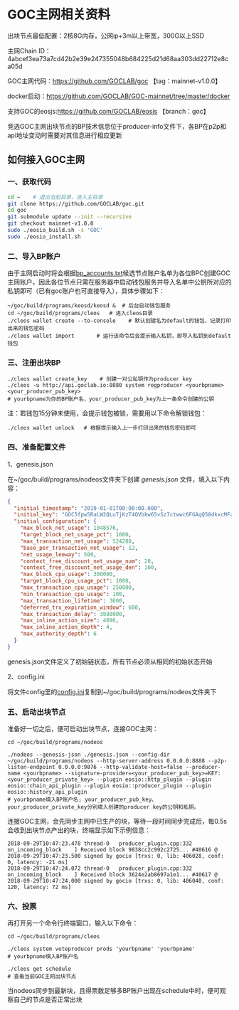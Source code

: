 # GOC主网相关资料

出块节点最低配置：2核8G内存，公网ip+3m以上带宽，300G以上SSD

主网Chain ID：4abcef3ea73a7cd42b2e39e247355048b684225d21d68aa303dd22712e8ca05d

GOC主网代码：https://github.com/GOCLAB/goc  【tag：mainnet-v1.0.0】

docker启动：https://github.com/GOCLAB/GOC-mainnet/tree/master/docker

支持GOC的eosjs:https://github.com/GOCLAB/eosjs    【branch：goc】

竞选GOC主网出块节点的BP技术信息位于producer-info文件下，各BP在p2p和api地址变动时需要对其信息进行相应更新

## 如何接入GOC主网

### 一、获取代码

```sh
cd ~    # 退出当前目录，进入主目录
git clone https://github.com/GOCLAB/goc.git
cd goc
git submodule update --init --recursive
git checkout mainnet-v1.0.0
sudo ./eosio_build.sh -s 'GOC'
sudo ./eosio_install.sh
```

### 二、导入BP账户

由于主网启动时将会根据[bp_accounts.txt](https://github.com/GOCLAB/GOC-mainnet/blob/master/bp_accounts.txt)候选节点账户名单为各位BPC创建GOC主网账户，因此各位节点只需在服务器中启动钱包服务并导入名单中公钥所对应的私钥即可（已有goc账户也可直接导入），具体步骤如下：

```shell
~/goc/build/programs/keosd/keosd &  # 后台启动钱包服务
cd ~/goc/build/programs/cleos   # 进入cleos目录
./cleos wallet create --to-console    # 默认创建名为default的钱包，记录打印出来的钱包密码
./cleos wallet import       # 运行该命令后会提示输入私钥，即导入私钥到default钱包
```


### 三、注册出块BP


```shell
./cleos wallet create_key    # 创建一对公私钥作为producer key
./cleos -u http://api.goclab.io:8080 system regproducer <yourbpname> <your_producer_pub_key>
# yourbpname为你的BP账户名，your_producer_pub_key为上一条命令创建的公钥
```

注：若钱包15分钟未使用，会提示钱包被锁，需要用以下命令解锁钱包：
```shell
./cleos wallet unlock   # 根据提示输入上一步打印出来的钱包密码即可
```


### 四、准备配置文件

1、genesis.json

在~/goc/build/programs/nodeos文件夹下创建 *genesis.json* 文件，填入以下内容：

```json
{
  "initial_timestamp": "2019-01-01T00:00:00.000",
  "initial_key": "GOC5fpw5RaLW2QLuTjKzT4QVbkw65vSz7ctwwc6FGAqQ58dkxcMFa",
  "initial_configuration": {
    "max_block_net_usage": 1048576,
    "target_block_net_usage_pct": 1000,
    "max_transaction_net_usage": 524288,
    "base_per_transaction_net_usage": 12,
    "net_usage_leeway": 500,
    "context_free_discount_net_usage_num": 20,
    "context_free_discount_net_usage_den": 100,
    "max_block_cpu_usage": 300000,
    "target_block_cpu_usage_pct": 1000,
    "max_transaction_cpu_usage": 250000,
    "min_transaction_cpu_usage": 100,
    "max_transaction_lifetime": 3600,
    "deferred_trx_expiration_window": 600,
    "max_transaction_delay": 3888000,
    "max_inline_action_size": 4096,
    "max_inline_action_depth": 4,
    "max_authority_depth": 6
  }
}
```

genesis.json文件定义了初始链状态，所有节点必须从相同的初始状态开始

2、config.ini

将文件config里的[config.ini](https://github.com/GOCLAB/GOC-mainnet/blob/master/config/config.ini)复制到~/goc/build/programs/nodeos文件夹下


### 五、启动出块节点

准备好一切之后，便可启动出块节点，连接GOC主网：

```shell
cd ~/goc/build/programs/nodeos

./nodeos --genesis-json ./genesis.json --config-dir ~/goc/build/programs/nodeos --http-server-address 0.0.0.0:8888 --p2p-listen-endpoint 0.0.0.0:9876 --http-validate-host=false --producer-name <yourbpname> --signature-provider=<your_producer_pub_key>=KEY:<your_producer_private_key> --plugin eosio::http_plugin --plugin eosio::chain_api_plugin --plugin eosio::producer_plugin --plugin eosio::history_api_plugin
# yourbpname填入BP账户名; your_producer_pub_key、your_producer_private_key分别填入创建的producer key的公钥和私钥。
```

连接GOC主网，会先同步主网中已生产的块，等待一段时间同步完成后，每0.5s会收到出块节点产出的块，终端显示如下示例信息：
```
2018-09-29T10:47:23.478 thread-0   producer_plugin.cpp:332       on_incoming_block    ] Received block 9838cc2c992c2725... #40616 @ 2018-09-29T10:47:23.500 signed by gocio [trxs: 0, lib: 406028, conf: 0, latency: -21 ms]
2018-09-29T10:47:24.072 thread-0   producer_plugin.cpp:332       on_incoming_block    ] Received block 3624e2ab8697a1e1... #40617 @ 2018-09-29T10:47:24.000 signed by gocio [trxs: 0, lib: 406040, conf: 120, latency: 72 ms]
```


### 六、投票

再打开另一个命令行终端窗口，输入以下命令：

```shell
cd ~/goc/build/programs/cleos

./cleos system voteproducer prods 'yourbpname' 'yourbpname'
# yourbpname填入BP账户名

./cleos get schedule 
# 查看当前GOC主网出块节点
```
当nodeos同步到最新块，且得票数足够多BP账户出现在schedule中时，便可观察自己的节点是否正常出块



